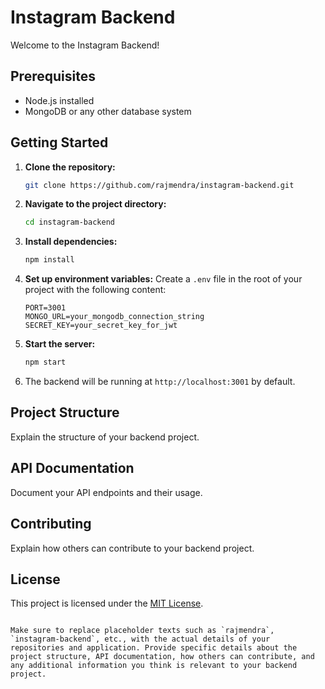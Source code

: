 # Instagram Backend

Welcome to the Instagram Backend!

## Prerequisites

- Node.js installed
- MongoDB or any other database system

## Getting Started

1. **Clone the repository:**
   ```bash
   git clone https://github.com/rajmendra/instagram-backend.git
   ```

2. **Navigate to the project directory:**
   ```bash
   cd instagram-backend
   ```

3. **Install dependencies:**
   ```bash
   npm install
   ```

4. **Set up environment variables:**
   Create a `.env` file in the root of your project with the following content:
   ```env
   PORT=3001
   MONGO_URL=your_mongodb_connection_string
   SECRET_KEY=your_secret_key_for_jwt
   ```

5. **Start the server:**
   ```bash
   npm start
   ```

6. The backend will be running at `http://localhost:3001` by default.

## Project Structure

Explain the structure of your backend project.

## API Documentation

Document your API endpoints and their usage.

## Contributing

Explain how others can contribute to your backend project.

## License

This project is licensed under the [MIT License](LICENSE).
```

Make sure to replace placeholder texts such as `rajmendra`, `instagram-backend`, etc., with the actual details of your repositories and application. Provide specific details about the project structure, API documentation, how others can contribute, and any additional information you think is relevant to your backend project.
